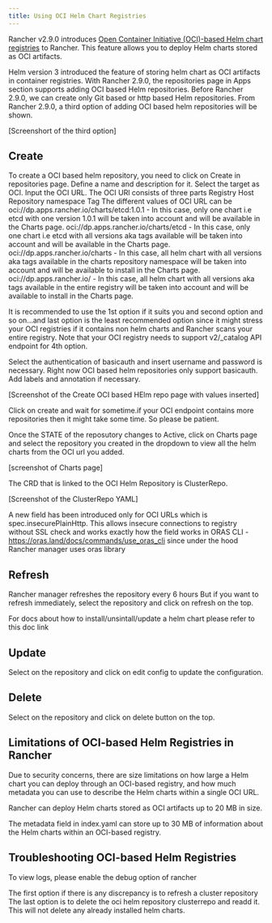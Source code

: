 ```yaml
---
title: Using OCI Helm Chart Registries
---
```


Rancher v2.9.0 introduces [Open Container Initiative (OCI)-based Helm chart registries](https://helm.sh/docs/topics/registries/) to Rancher. This feature allows you to deploy Helm charts stored as OCI artifacts.

<!-- Unedited draft below -->

Helm version 3 introduced the feature of storing helm chart as OCI artifacts in container registries. With Rancher 2.9.0, the repositories page in Apps section supports adding OCI based Helm repositories. Before Rancher 2.9.0, we can create only Git based or http based Helm repositories. From Rancher 2.9.0, a third option of adding OCI based helm repositories will be shown. 


[Screenshort of the third option]


## Create <!-- Unedited draft -->

To create a OCI based helm repository, you need to click on Create in repositories page. 
Define a name and description for it. Select the target as OCI. 
Input the OCI URL. The OCI URl consists of three parts 
Registry Host 
Repository namespace 
Tag 
The different values of OCI URL can be 
oci://dp.apps.rancher.io/charts/etcd:1.0.1 - In this case, only one chart i.e etcd with one version 1.0.1 will be taken into account and will be available in the Charts page. 
oci://dp.apps.rancher.io/charts/etcd - In this case, only one chart i.e etcd with all versions aka tags available will be taken into account and will be available in the Charts page.
oci://dp.apps.rancher.io/charts -   In this case, all helm chart with all versions aka tags available in the charts repository namespace will be taken into account and will be available to install in the Charts page.
oci://dp.apps.rancher.io/ - In this case, all helm chart with all versions aka tags available in the entire registry will be taken into account and will be available to install in the Charts page.

It is recommended to use the 1st option if it suits you and second option and so on…and last option is the least recommended option since it might stress your OCI registries if it contains non helm charts and Rancher scans your entire registry. Note that your OCI registry needs to support v2/_catalog API endpoint for 4th option.

Select the authentication of basicauth and insert username and password is necessary. Right now OCI based helm repositories only support basicauth. 
Add labels and annotation if necessary. 

[Screenshot of the Create OCI based HElm repo page with values inserted]


Click on create and wait for sometime.if your OCI endpoint contains more repositories then it might take some time. So please be patient. 

Once the STATE of the reposutory changes to Active, click on Charts page and select the repository you created in the dropdown to view all the helm charts from the OCI url you added. 

[screenshot of Charts page]


The CRD that is linked to the OCI Helm Repository is ClusterRepo.

[Screenshot of the ClusterRepo YAML]

A new field has been introduced only for OCI URLs which is spec.insecurePlainHttp. This allows insecure connections to registry without SSL check and works exactly how the field works in ORAS CLI - https://oras.land/docs/commands/use_oras_cli since under the hood Rancher manager uses oras library

## Refresh <!-- Unedited draft -->

Rancher manager refreshes the repository every 6 hours But if you want to refresh immediately, select the repository and click on refresh on the top. 

For docs about how to install/unsintall/update a helm chart please refer to this doc link

## Update <!-- Unedited draft -->

Select on the repository and click on edit config to update the configuration. 

## Delete

Select on the repository and click on delete button on the top.

## Limitations of OCI-based Helm Registries in Rancher

Due to security concerns, there are size limitations on how large a Helm chart you can deploy through an OCI-based registry, and how much metadata you can use to describe the Helm charts within a single OCI URL.

Rancher can deploy Helm charts stored as OCI artifacts up to 20 MB in size.

The metadata field in index.yaml can store up to 30 MB of information about the Helm charts within an OCI-based registry.

## Troubleshooting OCI-based Helm Registries <!-- Unedited draft -->

To view logs, please enable the debug option of rancher 

The first option if there is any discrepancy is to refresh a cluster repository 
The last option is to delete the oci helm repository clusterrepo and readd it. This will not delete any already installed helm charts.
